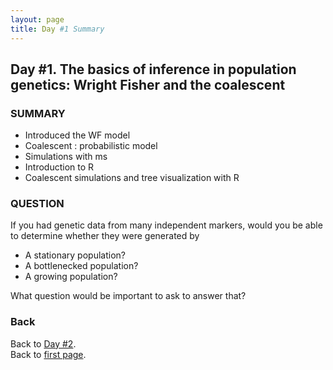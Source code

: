 ```yaml
---
layout: page
title: Day #1 Summary
---
```


## Day #1. The basics of inference in population genetics: Wright Fisher and the coalescent

### SUMMARY
* Introduced the WF model
* Coalescent : probabilistic model
* Simulations with ms
* Introduction to R
* Coalescent simulations and tree visualization with R

### QUESTION
If you had genetic data from many independent markers, would you be able to determine whether they were generated by

* A stationary population?
* A bottlenecked population?
* A growing population?

 What question would be important to ask to answer that?  

### Back

Back to [Day #2](./Day2_DemogInf1.md).  
Back to [first page](../index.md).



